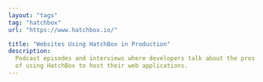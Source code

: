 ```yaml
---
layout: "tags"
tag: "hatchbox"
url: "https://www.hatchbox.io/"

title: "Websites Using HatchBox in Production"
description:
  Podcast episodes and interviews where developers talk about the pros and cons
  of using HatchBox to host their web applications.
---
```

